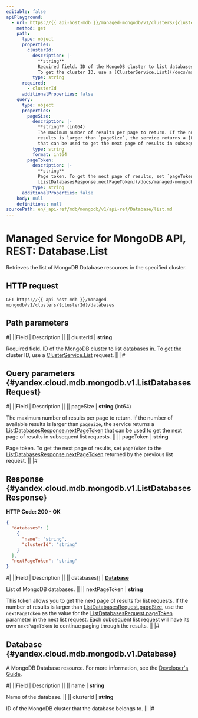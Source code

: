 ```yaml
---
editable: false
apiPlayground:
  - url: https://{{ api-host-mdb }}/managed-mongodb/v1/clusters/{clusterId}/databases
    method: get
    path:
      type: object
      properties:
        clusterId:
          description: |-
            **string**
            Required field. ID of the MongoDB cluster to list databases in.
            To get the cluster ID, use a [ClusterService.List](/docs/managed-mongodb/api-ref/Cluster/list#List) request.
          type: string
      required:
        - clusterId
      additionalProperties: false
    query:
      type: object
      properties:
        pageSize:
          description: |-
            **string** (int64)
            The maximum number of results per page to return. If the number of available
            results is larger than `pageSize`, the service returns a [ListDatabasesResponse.nextPageToken](/docs/managed-mongodb/api-ref/Database/list#yandex.cloud.mdb.mongodb.v1.ListDatabasesResponse)
            that can be used to get the next page of results in subsequent list requests.
          type: string
          format: int64
        pageToken:
          description: |-
            **string**
            Page token. To get the next page of results, set `pageToken` to the
            [ListDatabasesResponse.nextPageToken](/docs/managed-mongodb/api-ref/Database/list#yandex.cloud.mdb.mongodb.v1.ListDatabasesResponse) returned by the previous list request.
          type: string
      additionalProperties: false
    body: null
    definitions: null
sourcePath: en/_api-ref/mdb/mongodb/v1/api-ref/Database/list.md
---
```


# Managed Service for MongoDB API, REST: Database.List

Retrieves the list of MongoDB Database resources in the specified cluster.

## HTTP request

```
GET https://{{ api-host-mdb }}/managed-mongodb/v1/clusters/{clusterId}/databases
```

## Path parameters

#|
||Field | Description ||
|| clusterId | **string**

Required field. ID of the MongoDB cluster to list databases in.
To get the cluster ID, use a [ClusterService.List](/docs/managed-mongodb/api-ref/Cluster/list#List) request. ||
|#

## Query parameters {#yandex.cloud.mdb.mongodb.v1.ListDatabasesRequest}

#|
||Field | Description ||
|| pageSize | **string** (int64)

The maximum number of results per page to return. If the number of available
results is larger than `pageSize`, the service returns a [ListDatabasesResponse.nextPageToken](#yandex.cloud.mdb.mongodb.v1.ListDatabasesResponse)
that can be used to get the next page of results in subsequent list requests. ||
|| pageToken | **string**

Page token. To get the next page of results, set `pageToken` to the
[ListDatabasesResponse.nextPageToken](#yandex.cloud.mdb.mongodb.v1.ListDatabasesResponse) returned by the previous list request. ||
|#

## Response {#yandex.cloud.mdb.mongodb.v1.ListDatabasesResponse}

**HTTP Code: 200 - OK**

```json
{
  "databases": [
    {
      "name": "string",
      "clusterId": "string"
    }
  ],
  "nextPageToken": "string"
}
```

#|
||Field | Description ||
|| databases[] | **[Database](#yandex.cloud.mdb.mongodb.v1.Database)**

List of MongoDB databases. ||
|| nextPageToken | **string**

This token allows you to get the next page of results for list requests. If the number of results
is larger than [ListDatabasesRequest.pageSize](#yandex.cloud.mdb.mongodb.v1.ListDatabasesRequest), use the `nextPageToken` as the value
for the [ListDatabasesRequest.pageToken](#yandex.cloud.mdb.mongodb.v1.ListDatabasesRequest) parameter in the next list request. Each subsequent
list request will have its own `nextPageToken` to continue paging through the results. ||
|#

## Database {#yandex.cloud.mdb.mongodb.v1.Database}

A MongoDB Database resource. For more information, see the
[Developer's Guide](/docs/managed-mongodb/concepts).

#|
||Field | Description ||
|| name | **string**

Name of the database. ||
|| clusterId | **string**

ID of the MongoDB cluster that the database belongs to. ||
|#